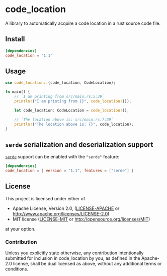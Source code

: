 # code_location

A library to automatically acquire a code location in a rust source code file.

## Install

```toml
[dependencies]
code_location = "1.1"
```

## Usage

```rust
use code_location::{code_location, CodeLocation};

fn main() {
    // `I am printing from src/main.rs:5:39`
    println!("I am printing from {}", code_location!());

    let code_location: CodeLocation = code_location!();

    // `The location above is: src/main.rs:7:39`
    println!("The location above is: {}", code_location);
}
```

## `serde` serialization and deserialization support

[`serde`] support can be enabled with the `"serde"` feature:

```toml
[dependencies]
code_location = { version = "1.1", features = ["serde"] }
```

[`serde`]: https://crates.io/crates/serde

## License

This project is licensed under either of

 * Apache License, Version 2.0, ([LICENSE-APACHE](LICENSE-APACHE) or
   http://www.apache.org/licenses/LICENSE-2.0)
 * MIT license ([LICENSE-MIT](LICENSE-MIT) or
   http://opensource.org/licenses/MIT)

at your option.

### Contribution

Unless you explicitly state otherwise, any contribution intentionally submitted
for inclusion in code_location by you, as defined in the Apache-2.0 license, shall be
dual licensed as above, without any additional terms or conditions.
